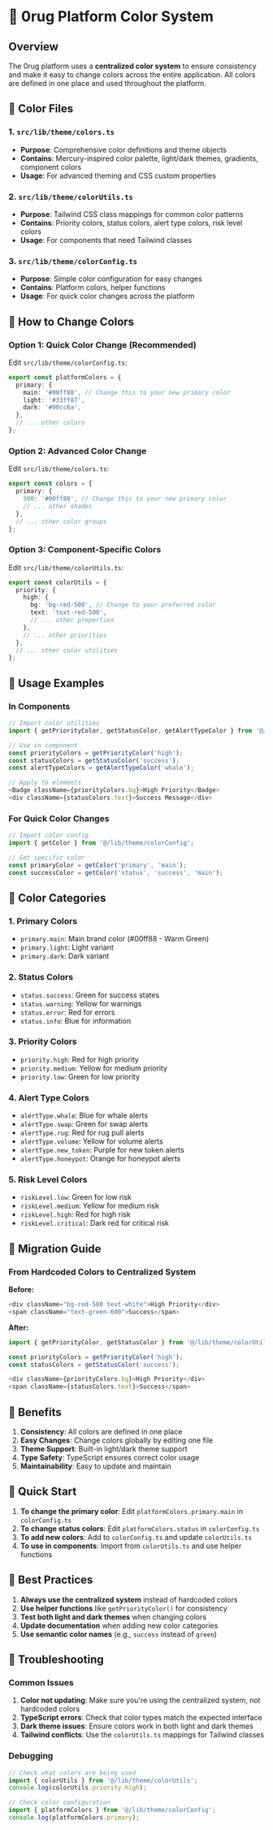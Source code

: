 # 🎨 0rug Platform Color System

## Overview

The 0rug platform uses a **centralized color system** to ensure consistency and make it easy to change colors across the entire application. All colors are defined in one place and used throughout the platform.

## 📁 Color Files

### 1. `src/lib/theme/colors.ts`
- **Purpose**: Comprehensive color definitions and theme objects
- **Contains**: Mercury-inspired color palette, light/dark themes, gradients, component colors
- **Usage**: For advanced theming and CSS custom properties

### 2. `src/lib/theme/colorUtils.ts`
- **Purpose**: Tailwind CSS class mappings for common color patterns
- **Contains**: Priority colors, status colors, alert type colors, risk level colors
- **Usage**: For components that need Tailwind classes

### 3. `src/lib/theme/colorConfig.ts`
- **Purpose**: Simple color configuration for easy changes
- **Contains**: Platform colors, helper functions
- **Usage**: For quick color changes across the platform

## 🎯 How to Change Colors

### Option 1: Quick Color Change (Recommended)

Edit `src/lib/theme/colorConfig.ts`:

```typescript
export const platformColors = {
  primary: {
    main: '#00ff88', // Change this to your new primary color
    light: '#33ff87',
    dark: '#00cc6a',
  },
  // ... other colors
};
```

### Option 2: Advanced Color Change

Edit `src/lib/theme/colors.ts`:

```typescript
export const colors = {
  primary: {
    500: '#00ff88', // Change this to your new primary color
    // ... other shades
  },
  // ... other color groups
};
```

### Option 3: Component-Specific Colors

Edit `src/lib/theme/colorUtils.ts`:

```typescript
export const colorUtils = {
  priority: {
    high: {
      bg: 'bg-red-500', // Change to your preferred color
      text: 'text-red-500',
      // ... other properties
    },
    // ... other priorities
  },
  // ... other color utilities
};
```

## 🚀 Usage Examples

### In Components

```typescript
// Import color utilities
import { getPriorityColor, getStatusColor, getAlertTypeColor } from '@/lib/theme/colorUtils';

// Use in component
const priorityColors = getPriorityColor('high');
const statusColors = getStatusColor('success');
const alertTypeColors = getAlertTypeColor('whale');

// Apply to elements
<Badge className={priorityColors.bg}>High Priority</Badge>
<div className={statusColors.text}>Success Message</div>
```

### For Quick Color Changes

```typescript
// Import color config
import { getColor } from '@/lib/theme/colorConfig';

// Get specific color
const primaryColor = getColor('primary', 'main');
const successColor = getColor('status', 'success', 'main');
```

## 🎨 Color Categories

### 1. **Primary Colors**
- `primary.main`: Main brand color (#00ff88 - Warm Green)
- `primary.light`: Light variant
- `primary.dark`: Dark variant

### 2. **Status Colors**
- `status.success`: Green for success states
- `status.warning`: Yellow for warnings
- `status.error`: Red for errors
- `status.info`: Blue for information

### 3. **Priority Colors**
- `priority.high`: Red for high priority
- `priority.medium`: Yellow for medium priority
- `priority.low`: Green for low priority

### 4. **Alert Type Colors**
- `alertType.whale`: Blue for whale alerts
- `alertType.swap`: Green for swap alerts
- `alertType.rug`: Red for rug pull alerts
- `alertType.volume`: Yellow for volume alerts
- `alertType.new_token`: Purple for new token alerts
- `alertType.honeypot`: Orange for honeypot alerts

### 5. **Risk Level Colors**
- `riskLevel.low`: Green for low risk
- `riskLevel.medium`: Yellow for medium risk
- `riskLevel.high`: Red for high risk
- `riskLevel.critical`: Dark red for critical risk

## 🔄 Migration Guide

### From Hardcoded Colors to Centralized System

**Before:**
```typescript
<div className="bg-red-500 text-white">High Priority</div>
<span className="text-green-600">Success</span>
```

**After:**
```typescript
import { getPriorityColor, getStatusColor } from '@/lib/theme/colorUtils';

const priorityColors = getPriorityColor('high');
const statusColors = getStatusColor('success');

<div className={priorityColors.bg}>High Priority</div>
<span className={statusColors.text}>Success</span>
```

## 🎯 Benefits

1. **Consistency**: All colors are defined in one place
2. **Easy Changes**: Change colors globally by editing one file
3. **Theme Support**: Built-in light/dark theme support
4. **Type Safety**: TypeScript ensures correct color usage
5. **Maintainability**: Easy to update and maintain

## 🚀 Quick Start

1. **To change the primary color**: Edit `platformColors.primary.main` in `colorConfig.ts`
2. **To change status colors**: Edit `platformColors.status` in `colorConfig.ts`
3. **To add new colors**: Add to `colorConfig.ts` and update `colorUtils.ts`
4. **To use in components**: Import from `colorUtils.ts` and use helper functions

## 📝 Best Practices

1. **Always use the centralized system** instead of hardcoded colors
2. **Use helper functions** like `getPriorityColor()` for consistency
3. **Test both light and dark themes** when changing colors
4. **Update documentation** when adding new color categories
5. **Use semantic color names** (e.g., `success` instead of `green`)

## 🔧 Troubleshooting

### Common Issues

1. **Color not updating**: Make sure you're using the centralized system, not hardcoded colors
2. **TypeScript errors**: Check that color types match the expected interface
3. **Dark theme issues**: Ensure colors work in both light and dark themes
4. **Tailwind conflicts**: Use the `colorUtils.ts` mappings for Tailwind classes

### Debugging

```typescript
// Check what colors are being used
import { colorUtils } from '@/lib/theme/colorUtils';
console.log(colorUtils.priority.high);

// Check color configuration
import { platformColors } from '@/lib/theme/colorConfig';
console.log(platformColors.primary);
``` 